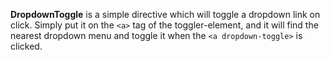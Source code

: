 **DropdownToggle** is a simple directive which will toggle a dropdown link on click.
Simply put it on the `<a>` tag of the toggler-element, and it will find the nearest dropdown menu and toggle it when the `<a dropdown-toggle>` is clicked.
